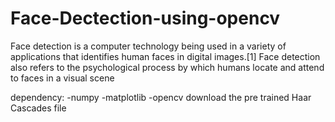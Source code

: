 # Face-Dectection-using-opencv 
Face detection is a computer technology being used in a variety of applications that identifies human faces in digital images.[1] Face detection also refers to the psychological process by which humans locate and attend to faces in a visual scene


dependency:
-numpy
-matplotlib
-opencv
download the pre trained  Haar Cascades  file 

